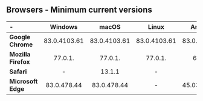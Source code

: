 ## Browsers - Minimum current versions

| -		         | Windows      | macOS        | Linux          | Android      | iOS          |
| :------------- | :----------: | :----------: | :------------: | :----------: | -----------: |
|  **Google Chrome** | 83.0.4103.61   | 83.0.4103.61    |  83.0.4103.61 | 83.0.4103.61   | 83.0.4103.61    |
|  **Mozilla Firefox** | 77.0.1.   | 77.0.1.    |  77.0.1. | 68.9.0   | 77.0.1.    |
|  **Safari** | -   | 13.1.1    |  - | -   | 13.1.1    |
| **Microsoft Edge**  | 83.0.478.44 | 83.0.478.44    | -   | 45.03.4.4958 | - \| |